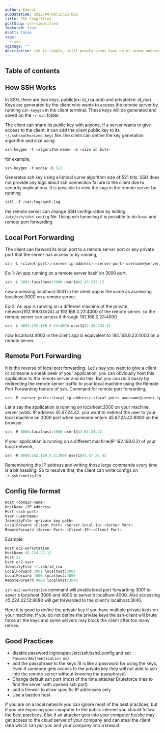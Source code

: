 ```yaml
---
author: Kamrul
pubDatetime: 2022-04-09T15:22:00Z
title: SSH Simplified
postSlug: ssh-simplified
featured: true
draft: false
tags:
  - ssh
ogImage: ""
description: ssh is simple, still people seems have no or wrong understanding of it
---
```


## Table of contents

## How SSH Works

In SSH, there are two keys, public(ex: id_rsa.pub) and private(ex: id_rsa). Keys are generated by the client who wants to access the remote server by running `ssh-keygen` in the client terminal. These keys will be generated and saved on the `~/.ssh` folder.

The client can share its public key with anyone. If a server wants to give access to the client, it can add the client public key to its `~/.ssh/authorized_keys` file.
the client can define the key generation algorithm and size using

```python
ssh-keygen -t <algorithm-name> -b <size in bits>
```

for example,

```python
ssh-keygen -t ecdsa -b 521
```

Generates ssh key using elliptical curve algorithm size of 521 bits.
SSH does not provide any logs about ssh connection failure to the client due to security implications. It is possible to view the logs in the remote server by running

```python
tail -f /var/log/auth.log
```

the remote server can change SSH configuration by editing `/etc/ssh/sshd_config` file.
Using ssh tunneling it is possible to do local and remote port forwarding.

## Local Port Forwarding

The client can forward its local port to a remote server port or any private port that the server has access to by running,

```python
ssh -L <client-port>:<server-ip-address>:<server-port> username@server_ip/domain
```

Ex-1: An app running on a remote server itself on 3000 port,

```python
ssh -L 3001:localhost:3000 user1@42.45.233.12
```

now accessing localhost:3001 in the client app is the same as accessing localhost:3000 on a remote server.

Ex-2: An app is running on a different machine of the private network(192.168.0.0/24) at 192.168.0.23:4000 of the remote server. so the remote server can access it through 192.168.0.23:4000

```python
ssh -L 4002:192.168.0.23:4000 user1@42.45.233.12
```

now localhost:4002 in the client app is equivalent to 192.168.0.23:4000 on a remote server.

## Remote Port Forwarding

It is the reverse of local port forwarding. Let`s say you want to give a client or someone a sneak peek of your application. you can obviously host this application to the remote server and do this. But you can do it easily by redirecting the remote server traffic to your local machine using the Remote Port Forwarding feature of ssh. Command for remote port forwarding,

```python
ssh -R <server-port>:<local-ip-address>:<local-port> username@server_ip/domain
```

Let`s say the application is running on localhost:3000 on your machine, server public IP address 45.67.24.42. you want to redirect the user to your local machine on 3000 port when someone enters 45.67.24.42:8080 on the browser.

```python
ssh -R 8080:localhost:3000 user1@42.67.24.42
```

if your application is running on a different machine(IP 192.168.0.2) of your local network,

```python
ssh -R 8080:192.168.0.2:3000 user1@42.67.24.42
```

Remembering the IP address and writing those large commands every time is a bit hassling.
So to resolve that, the client can write configs on `~/.ssh/config` file

## Config file format

```python
Host <domain-name>
HostName <IP Address>
Port <ssh-port>
User <username>
IdentityFile <private key path>
LocalForward <Client Port> <Server-local-Ip>:<Server Port>
RemoteForward <Server Port> <Client-IP>:<Client Port>
```

Example:

```python
Host ec2-workstation
HostName 45.224.22.12
Port 22
User ec2-user
IdentityFile ~/.ssh/id_rsa
LocalForward 3001 localhost:3000
LocalForward 4000 localhost:4000
RemoteForward 8080 localhost:3040
```

`ssh ec2-workstation` command will enable local port forwarding 3001 to sever's localhost 3000 and 4000 to server's localhost 4000. Also accessing 45.224.22.12:8080 will get forwarded to the client's localhost:3040.

Here it is good to define the private key if you have multiple private keys on your machine. If you do not define the private keys the ssh-client will brute force all the keys and some servers may block the client after too many retries.

## Good Practices

- disable password login(open /etc/ssh/sshd_config and set `PasswordAuthentication no`)
- add the passphrase to the keys (It is like a password for using the keys, Even if someone gets access to the private key they will not able to ssh into the remote server without knowing the passphrase)
- Change default ssh port (most of the time attacker Bruteforce tries to find the server with opened ssh port)
- add a firewall to allow specific IP addresses only
- Use a bastion host

If you are on a local network you can ignore most of the best practices, but if you are exposing your computer to the public internet you should follow the best practices. Else if an attacker gets into your computer he/she may get access to the cloud server of your company and can steal the client data which can put you and your company into a lawsuit.
